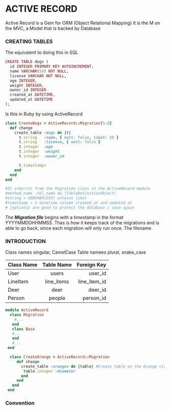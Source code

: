 # ACTIVE RECORD
Active Record is a Gem for ORM (Object Relational Mapping)
It is the M on the MVC, a Model that is backed by Database
### CREATING TABLES

The equivalent to doing this in SQL
```ruby
CREATE TABLE dogs (
  id INTEGER PRIMARY KEY AUTOINCREMENT,
  name VARCHAR(50) NOT NULL,
  license VARCHAR NOT NULL,
  age INTEGER,
  weight INTEGER,
  owner_id INTEGER
  created_at DATETIME,
  updated_at DATETIME
);
```

Is this in Ruby by using ActiveRecord
```ruby
class CreateDogs < ActiveRecord::Migration[5.0]
  def change
    create_table :dogs do |t|
      t.string   :name, { null: false, limit: 50 }
      t.string   :license, { null: false }
      t.integer  :age
      t.integer  :weight
      t.integer  :owner_id

      t.timestamps
    end
  end
end

#It inherits from the Migration class in the ActiveRecord module
#method_name :tbl_name do |TableDefinitionObject|
#string = VARCHAR(255) unlesss limit
#timestamp = 2 datetime column created_at and updated_at
# {options} are good to protect the database / save space
```
The ***Migration file*** begins with a timestamp in the format YYYYMMDDHHMMSS. Thas is how it keeps track of the migrations and is able to go back, since each migration will only run once.
The filename
### INTRODUCTION
Class names singular, CamelCase
Table namees plural, snake_case


| Class Name    | Table Name    | Foreign Key  |
| ------------- |:-------------:| ------------:|
| User          | users         | user_id      |
| LineItem      |line_items     | line_item_id |
| Deer          | deer          | deer_id      |
| Person        | people        | person_id    |

```ruby
module ActiveRecord
  class Migration
    #...
   end
   class Base
   #...
   end
   #...
 end
```
```ruby
  class CreateOrange < ActiveRecord::Migration
     def change
       create_table :oranges do |table| #Create table on the Orange class
        table.integer :diameter
       end
     end
   end
 end
 ```
### Convention
